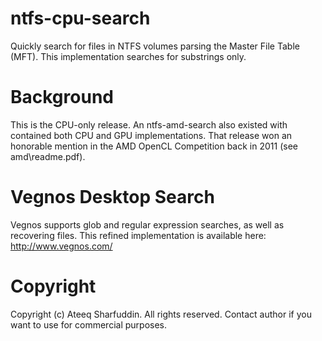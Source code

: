# ntfs-cpu-search
Quickly search for files in NTFS volumes parsing the Master File Table (MFT). This implementation searches for substrings only.

# Background
This is the CPU-only release. An ntfs-amd-search also existed with contained both CPU and GPU implementations. That release won an honorable mention in the AMD OpenCL Competition back in 2011 (see amd\readme.pdf).

# Vegnos Desktop Search
Vegnos supports glob and regular expression searches, as well as recovering files. This refined implementation is available here: http://www.vegnos.com/

# Copyright
Copyright (c) Ateeq Sharfuddin. All rights reserved. Contact author if you want to use for commercial purposes.
